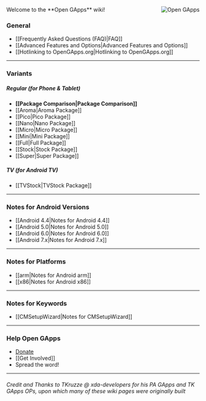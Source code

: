 <div style="float: right">
<img align="right" src="https://avatars.githubusercontent.com/u/12238733?s=400" alt="Open GApps" />
</div>
Welcome to the **Open GApps** wiki!

### General

* [[Frequently Asked Questions (FAQ)|FAQ]]
* [[Advanced Features and Options|Advanced Features and Options]]
* [[Hotlinking to OpenGApps.org|Hotlinking to OpenGApps.org]]

***

### Variants
##### Regular _(for Phone & Tablet)_
* **[[Package Comparison|Package Comparison]]**
* [[Aroma|Aroma Package]]
* [[Pico|Pico Package]]
* [[Nano|Nano Package]]
* [[Micro|Micro Package]]
* [[Mini|Mini Package]]
* [[Full|Full Package]]
* [[Stock|Stock Package]]
* [[Super|Super Package]]

##### TV _(for Android TV)_
* [[TVStock|TVStock Package]]

***

### Notes for Android Versions

* [[Android 4.4|Notes for Android 4.4]]
* [[Android 5.0|Notes for Android 5.0]]
* [[Android 6.0|Notes for Android 6.0]]
* [[Android 7.x|Notes for Android 7.x]]

***

### Notes for Platforms

* [[arm|Notes for Android arm]]
* [[x86|Notes for Android x86]]

***

### Notes for Keywords

* [[CMSetupWizard|Notes for CMSetupWizard]]

***

### Help Open GApps
* [Donate](http://opengapps.org/donate)
* [[Get Involved]]
* Spread the word!

***

###### Credit and Thanks to TKruzze @ xda-developers for his PA GApps and TK GApps OPs, upon which many of these wiki pages were originally built